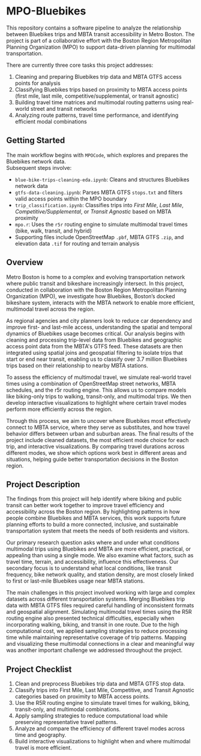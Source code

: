 # MPO-Bluebikes

This repository contains a software pipeline to analyze the relationship between Bluebikes trips and MBTA transit accessibility in Metro Boston. The project is part of a collaborative effort with the Boston Region Metropolitan Planning Organization (MPO) to support data-driven planning for multimodal transportation.

There are currently three core tasks this project addresses:
1. Cleaning and preparing Bluebikes trip data and MBTA GTFS access points for analysis
2. Classifying Bluebikes trips based on proximity to MBTA access points (first mile, last mile, competitive/supplemental, or transit agnostic)
3. Building travel time matrices and multimodal routing patterns using real-world street and transit networks
4. Analyzing route patterns, travel time performance, and identifying efficient modal combinations

## Getting Started

The main workflow begins with `MPOCode`, which explores and prepares the Bluebikes network data.  
Subsequent steps involve:

- `blue-bike-trips-cleaning-eda.ipynb`: Cleans and structures Bluebikes network data  
- `gtfs-data-cleaning.ipynb`: Parses MBTA GTFS `stops.txt` and filters valid access points within the MPO boundary  
- `trip_classification.ipynb`: Classifies trips into *First Mile*, *Last Mile*, *Competitive/Supplemental*, or *Transit Agnostic* based on MBTA proximity  
- `mpo.r`: Uses the `r5r` routing engine to simulate multimodal travel times (bike, walk, transit, and hybrid)  
- Supporting files include OpenStreetMap `.pbf`, MBTA GTFS `.zip`, and elevation data `.tif` for routing and terrain analysis
  
## Overview

Metro Boston is home to a complex and evolving transportation network where public transit and bikeshare increasingly intersect. In this project, conducted in collaboration with the Boston Region Metropolitan Planning Organization (MPO), we investigate how Bluebikes, Boston’s docked bikeshare system, interacts with the MBTA network to enable more efficient, multimodal travel across the region.

As regional agencies and city planners look to reduce car dependency and improve first- and last-mile access, understanding the spatial and temporal dynamics of Bluebikes usage becomes critical. Our analysis begins with cleaning and processing trip-level data from Bluebikes and geographic access point data from the MBTA's GTFS feed. These datasets are then integrated using spatial joins and geospatial filtering to isolate trips that start or end near transit, enabling us to classify over 3.7 million Bluebikes trips based on their relationship to nearby MBTA stations.

To assess the efficiency of multimodal travel, we simulate real-world travel times using a combination of OpenStreetMap street networks, MBTA schedules, and the r5r routing engine. This allows us to compare models like biking-only trips to walking, transit-only, and multimodal trips. We then develop interactive visualizations to highlight where certain travel modes perform more efficiently across the region.

Through this process, we aim to uncover where Bluebikes most effectively connect to MBTA service, where they serve as substitutes, and how travel behavior differs between urban and suburban areas. The final results of the project include cleaned datasets, the most efficient mode choice for each trip, and interactive visualizations. By comparing travel durations across different modes, we show which options work best in different areas and situations, helping guide better transportation decisions in the Boston region.

## Project Description

The findings from this project will help identify where biking and public transit can better work together to improve travel efficiency and accessibility across the Boston region. By highlighting patterns in how people combine Bluebikes and MBTA services, this work supports future planning efforts to build a more connected, inclusive, and sustainable transportation system that meets the needs of both residents and visitors.

Our primary research question asks where and under what conditions multimodal trips using Bluebikes and MBTA are more efficient, practical, or appealing than using a single mode. We also examine what factors, such as travel time, terrain, and accessibility, influence this effectiveness. Our secondary focus is to understand what local conditions, like transit frequency, bike network quality, and station density, are most closely linked to first or last-mile Bluebikes usage near MBTA stations.

The main challenges in this project involved working with large and complex datasets across different transportation systems. Merging Bluebikes trip data with MBTA GTFS files required careful handling of inconsistent formats and geospatial alignment. Simulating multimodal travel times using the R5R routing engine also presented technical difficulties, especially when incorporating walking, biking, and transit in one route. Due to the high computational cost, we applied sampling strategies to reduce processing time while maintaining representative coverage of trip patterns. Mapping and visualizing these multimodal connections in a clear and meaningful way was another important challenge we addressed throughout the project.

## Project Checklist

1. Clean and preprocess Bluebikes trip data and MBTA GTFS stop data.
2. Classify trips into First Mile, Last Mile, Competitive, and Transit Agnostic categories based on proximity to MBTA access points.
3. Use the R5R routing engine to simulate travel times for walking, biking, transit-only, and multimodal combinations.
4. Apply sampling strategies to reduce computational load while preserving representative travel patterns.
5. Analyze and compare the efficiency of different travel modes across time and geography.
6. Build interactive visualizations to highlight when and where multimodal travel is more efficient.

